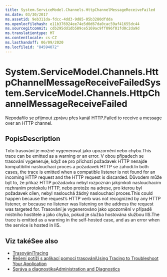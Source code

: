 ```yaml
---
title: System.ServiceModel.Channels.HttpChannelMessageReceiveFailed
ms.date: 03/30/2017
ms.assetid: 9eb311da-fdcc-4dd3-9d85-05b3280dfdda
ms.openlocfilehash: e11b376924ee74e5d0d67da0cac59af41655dc44
ms.sourcegitcommit: cdb295dd1db589ce5169ac9ff096f01fd0c2da9d
ms.translationtype: MT
ms.contentlocale: cs-CZ
ms.lasthandoff: 06/09/2020
ms.locfileid: "84594072"
---
```

# <a name="systemservicemodelchannelshttpchannelmessagereceivefailed"></a><span data-ttu-id="55c61-102">System.ServiceModel.Channels.HttpChannelMessageReceiveFailed</span><span class="sxs-lookup"><span data-stu-id="55c61-102">System.ServiceModel.Channels.HttpChannelMessageReceiveFailed</span></span>
<span data-ttu-id="55c61-103">Nepodařilo se přijmout zprávu přes kanál HTTP.</span><span class="sxs-lookup"><span data-stu-id="55c61-103">Failed to receive a message over an HTTP channel.</span></span>  
  
## <a name="description"></a><span data-ttu-id="55c61-104">Popis</span><span class="sxs-lookup"><span data-stu-id="55c61-104">Description</span></span>  
 <span data-ttu-id="55c61-105">Toto trasování je možné vygenerovat jako upozornění nebo chybu.</span><span class="sxs-lookup"><span data-stu-id="55c61-105">This trace can be emitted as a warning or an error.</span></span> <span data-ttu-id="55c61-106">V obou případech se trasování vygeneruje, když se pro příchozí požadavek HTTP nenajde kompatibilní naslouchací proces a požadavek HTTP se zahodí.</span><span class="sxs-lookup"><span data-stu-id="55c61-106">In both cases, the trace is emitted when a compatible listener is not found for an incoming HTTP request and the HTTP request is discarded.</span></span> <span data-ttu-id="55c61-107">Důvodem může být to, že příkaz HTTP požadavku nebyl rozpoznán jakýmkoli naslouchacím rozhraním protokolu HTTP, nebo protože na adrese, pro kterou byl požadavek cílen, nebyl naslouchá žádný naslouchací proces.</span><span class="sxs-lookup"><span data-stu-id="55c61-107">This could happen because the request’s HTTP verb was not recognized by any HTTP listener, or because no listener was listening on the address the request was targeted for.</span></span> <span data-ttu-id="55c61-108">Trasování je vygenerováno jako upozornění v případě místního hostitele a jako chyba, pokud je služba hostována službou IIS.</span><span class="sxs-lookup"><span data-stu-id="55c61-108">The trace is emitted as a warning in the self-hosted case, and as an error when the service is hosted in IIS.</span></span>  
  
## <a name="see-also"></a><span data-ttu-id="55c61-109">Viz také</span><span class="sxs-lookup"><span data-stu-id="55c61-109">See also</span></span>

- [<span data-ttu-id="55c61-110">Trasování</span><span class="sxs-lookup"><span data-stu-id="55c61-110">Tracing</span></span>](index.md)
- [<span data-ttu-id="55c61-111">Řešení potíží s aplikací pomocí trasování</span><span class="sxs-lookup"><span data-stu-id="55c61-111">Using Tracing to Troubleshoot Your Application</span></span>](using-tracing-to-troubleshoot-your-application.md)
- [<span data-ttu-id="55c61-112">Správa a diagnostika</span><span class="sxs-lookup"><span data-stu-id="55c61-112">Administration and Diagnostics</span></span>](../index.md)
